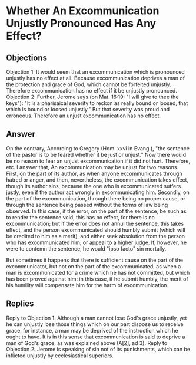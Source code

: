# Whether An Excommunication Unjustly Pronounced Has Any Effect?
## Objections
Objection 1: It would seem that an excommunication which is pronounced unjustly has no effect at all. Because excommunication deprives a man of the protection and grace of God, which cannot be forfeited unjustly. Therefore excommunication has no effect if it be unjustly pronounced.
Objection 2: Further, Jerome says (on Mat. 16:19: "I will give to thee the keys"): "It is a pharisaical severity to reckon as really bound or loosed, that which is bound or loosed unjustly." But that severity was proud and erroneous. Therefore an unjust excommunication has no effect.
## Answer
On the contrary, According to Gregory (Hom. xxvi in Evang.), "the sentence of the pastor is to be feared whether it be just or unjust." Now there would be no reason to fear an unjust excommunication if it did not hurt. Therefore, etc.
I answer that, An excommunication may be unjust for two reasons. First, on the part of its author, as when anyone excommunicates through hatred or anger, and then, nevertheless, the excommunication takes effect, though its author sins, because the one who is excommunicated suffers justly, even if the author act wrongly in excommunicating him. Secondly, on the part of the excommunication, through there being no proper cause, or through the sentence being passed without the forms of law being observed. In this case, if the error, on the part of the sentence, be such as to render the sentence void, this has no effect, for there is no excommunication; but if the error does not annul the sentence, this takes effect, and the person excommunicated should humbly submit (which will be credited to him as a merit), and either seek absolution from the person who has excommunicated him, or appeal to a higher judge. If, however, he were to contemn the sentence, he would "ipso facto" sin mortally.

But sometimes it happens that there is sufficient cause on the part of the excommunicator, but not on the part of the excommunicated, as when a man is excommunicated for a crime which he has not committed, but which has been proved against him: in this case, if he submit humbly, the merit of his humility will compensate him for the harm of excommunication.
## Replies
Reply to Objection 1: Although a man cannot lose God's grace unjustly, yet he can unjustly lose those things which on our part dispose us to receive grace. for instance, a man may be deprived of the instruction which he ought to have. It is in this sense that excommunication is said to deprive a man of God's grace, as was explained above (A[2], ad 3).
Reply to Objection 2: Jerome is speaking of sin not of its punishments, which can be inflicted unjustly by ecclesiastical superiors.